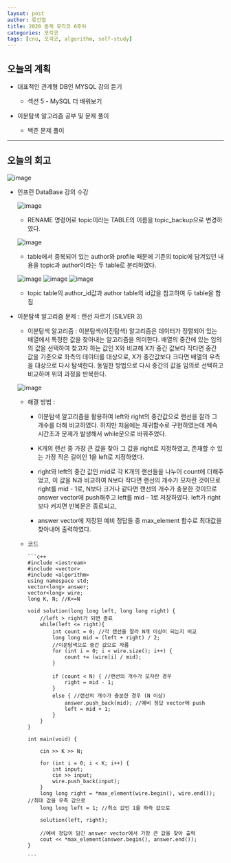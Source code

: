 ```yaml
---
layout: post
author: 류건열
title: 2020 동계 모각코 6주차
categories: 모각코
tags: [cnu, 모각코, algorithm, self-study]
---
```


## 오늘의 계획

- 대표적인 관계형 DB인 MYSQL 강의 듣기

  - 섹션 5 - MySQL 더 배워보기

- 이분탐색 알고리즘 공부 및 문제 풀이

  - 백준 문제 풀이

---

## 오늘의 회고

![image](https://user-images.githubusercontent.com/34560965/107142081-e63d5e80-696f-11eb-9797-cfd34d1de9d0.png)

- 인프런 DataBase 강의 수강

  ![image](https://user-images.githubusercontent.com/34560965/107140372-cf453f00-6964-11eb-969a-addaadb5f6cf.png)

  - RENAME 명령어로 topic이라는 TABLE의 이름을 topic_backup으로 변경하였다.

  ![image](https://user-images.githubusercontent.com/34560965/107140687-23512300-6967-11eb-89c2-fda2e3ead9dc.png)

  - table에서 중복되어 있는 author와 profile 때문에 기존의 topic에 담겨있던 내용을
    topic과 author이라는 두 table로 분리하였다.

  ![image](https://user-images.githubusercontent.com/34560965/107140948-0158a000-6969-11eb-82af-0b71fd43ac4f.png)
  ![image](https://user-images.githubusercontent.com/34560965/107140977-3107a800-6969-11eb-84f9-da1ac3452260.png)
  ![image](https://user-images.githubusercontent.com/34560965/107140992-47adff00-6969-11eb-8cde-c27c6874de64.png)

  - topic table의 author_id값과 author table의 id값을 참고하여 두 table을 합침

- 이분탐색 알고리즘 문제 : 랜선 자르기 (SILVER 3)

  - 이분탐색 알고리즘 : 이분탐색(이진탐색) 알고리즘은 데이터가 정렬되어 있는 배열에서 특정한 값을
    찾아내는 알고리즘을 의미한다.
    배열의 중간에 있는 임의의 값을 선택하여 찾고자 하는 값인 X와 비교해 X가 중간 값보다 작다면 중간 값을
    기준으로 좌측의 데이터를 대상으로, X가 중간값보다 크다면 배열의 우측을 대상으로 다시 탐색한다.
    동일한 방법으로 다시 중간의 값을 임의로 선택하고 비교하며 위의 과정을 반복한다.

  ![image](https://user-images.githubusercontent.com/34560965/107146564-7f7a6e00-698c-11eb-9950-6396c0913a72.png)

  - 해결 방법 :

    - 이분탐색 알고리즘을 활용하여 left와 right의 중간값으로 랜선을 잘라 그 개수를 더해 비교하였다.
      하지만 처음에는 재귀함수로 구현하였는데 계속 시간초과 문제가 발생해서 while문으로 바꿔주었다.

    - K개의 랜선 중 가장 큰 값을 찾아 그 값을 right로 지정하였고, 존재할 수 있는 가장 작은 길이인 1을 left로 지정하였다.

    - right와 left의 중간 값인 mid로 각 K개의 랜선들을 나누어 count에 더해주었고, 이 값을 N과 비교하여 N보다 작다면 랜선의 개수가 모자란 것이므로 right를 mid - 1로, N보다 크거나 같다면 랜선의 개수가 충분한 것이므로 answer vector에 push해주고 left를 mid - 1로 저장하였다. left가 right보다 커지면 반복문은 종료되고,

    - answer vector에 저장된 예비 정답들 중 max_element 함수로 최대값을 찾아내어 출력하였다.

  - 코드

        ```c++
        #include <iostream>
        #include <vector>
        #include <algorithm>
        using namespace std;
        vector<long> answer;
        vector<long> wire;
        long K, N; //K<=N

        void solution(long long left, long long right) {
            //left > right가 되면 종료
            while(left <= right){
                int count = 0; //각 랜선을 잘라 N개 이상이 되는지 비교
                long long mid = (left + right) / 2;
                //이분탐색으로 중간 값으로 자름
                for (int i = 0; i < wire.size(); i++) {
                    count += (wire[i] / mid);
                }

                if (count < N) { //랜선의 개수가 모자란 경우
                    right = mid - 1;
                }
                else { //랜선의 개수가 충분한 경우 (N 이상)
                    answer.push_back(mid); //예비 정답 vector에 push
                    left = mid + 1;
                }
            }
        }

        int main(void) {

            cin >> K >> N;

            for (int i = 0; i < K; i++) {
                int input;
                cin >> input;
                wire.push_back(input);
            }
            long long right = *max_element(wire.begin(), wire.end()); //최대 값을 우측 값으로
            long long left = 1; //최소 값인 1을 좌측 값으로

            solution(left, right);

            //예비 정답이 담긴 answer vector에서 가장 큰 값을 찾아 출력
            cout << *max_element(answer.begin(), answer.end());
        }

        ```
